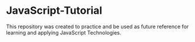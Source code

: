 # JavaScript-Tutorial
This repository was created to practice and be used as future reference for learning and applying  JavaScript Technologies.  
